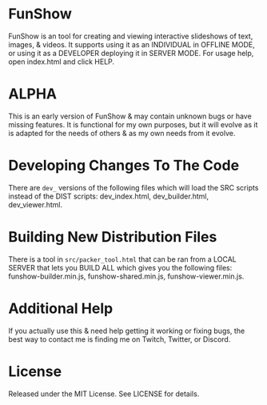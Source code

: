 # FunShow
FunShow is an tool for creating and viewing interactive slideshows of text, images, & videos.
It supports using it as an INDIVIDUAL in OFFLINE MODE, or using it as a DEVELOPER deploying it in SERVER MODE.
For usage help, open index.html and click HELP.

# ALPHA
This is an early version of FunShow & may contain unknown bugs or have missing features. It is functional for my own purposes, but it will evolve as it is adapted for the needs of others & as my own needs from it evolve.

# Developing Changes To The Code
There are `dev_` versions of the following files which will load the SRC scripts instead of the DIST scripts: dev_index.html, dev_builder.html, dev_viewer.html.

# Building New Distribution Files
There is a tool in `src/packer_tool.html` that can be ran from a LOCAL SERVER that lets you BUILD ALL which gives you the following files: funshow-builder.min.js, funshow-shared.min.js, funshow-viewer.min.js.

# Additional Help
If you actually use this & need help getting it working or fixing bugs, the best way to contact me is finding me on Twitch, Twitter, or Discord.

# License
Released under the MIT License. See LICENSE for details.